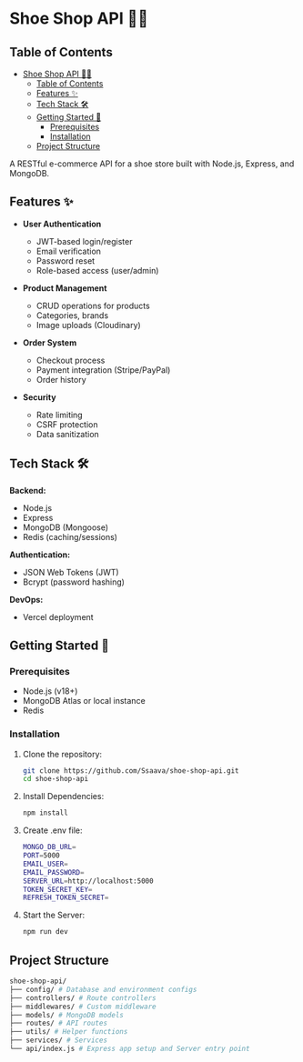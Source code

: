 # Shoe Shop API 👟🛒

## Table of Contents

- [Shoe Shop API 👟🛒](#shoe-shop-api-)
  - [Table of Contents](#table-of-contents)
  - [Features ✨](#features-)
  - [Tech Stack 🛠️](#tech-stack-️)
  - [Getting Started 🚀](#getting-started-)
    - [Prerequisites](#prerequisites)
    - [Installation](#installation)
  - [Project Structure](#project-structure)

A RESTful e-commerce API for a shoe store built with Node.js, Express, and MongoDB.

## Features ✨

- **User Authentication**
  - JWT-based login/register
  - Email verification
  - Password reset
  - Role-based access (user/admin)
- **Product Management**

  - CRUD operations for products
  - Categories, brands
  - Image uploads (Cloudinary)

- **Order System**

  - Checkout process
  - Payment integration (Stripe/PayPal)
  - Order history

- **Security**
  - Rate limiting
  - CSRF protection
  - Data sanitization

## Tech Stack 🛠️

**Backend:**

- Node.js
- Express
- MongoDB (Mongoose)
- Redis (caching/sessions)

**Authentication:**

- JSON Web Tokens (JWT)
- Bcrypt (password hashing)

**DevOps:**

- Vercel deployment

## Getting Started 🚀

### Prerequisites

- Node.js (v18+)
- MongoDB Atlas or local instance
- Redis

### Installation

1. Clone the repository:

   ```bash
   git clone https://github.com/Ssaava/shoe-shop-api.git
   cd shoe-shop-api
   ```

2. Install Dependencies:

   ```bash
   npm install
   ```

3. Create .env file:

   ```bash
   MONGO_DB_URL=
   PORT=5000
   EMAIL_USER=
   EMAIL_PASSWORD=
   SERVER_URL=http://localhost:5000
   TOKEN_SECRET_KEY=
   REFRESH_TOKEN_SECRET=

   ```

4. Start the Server:

   ```bash
   npm run dev
   ```

## Project Structure

```bash
shoe-shop-api/
├── config/ # Database and environment configs
├── controllers/ # Route controllers
├── middlewares/ # Custom middleware
├── models/ # MongoDB models
├── routes/ # API routes
├── utils/ # Helper functions
├── services/ # Services
└── api/index.js # Express app setup and Server entry point
```
